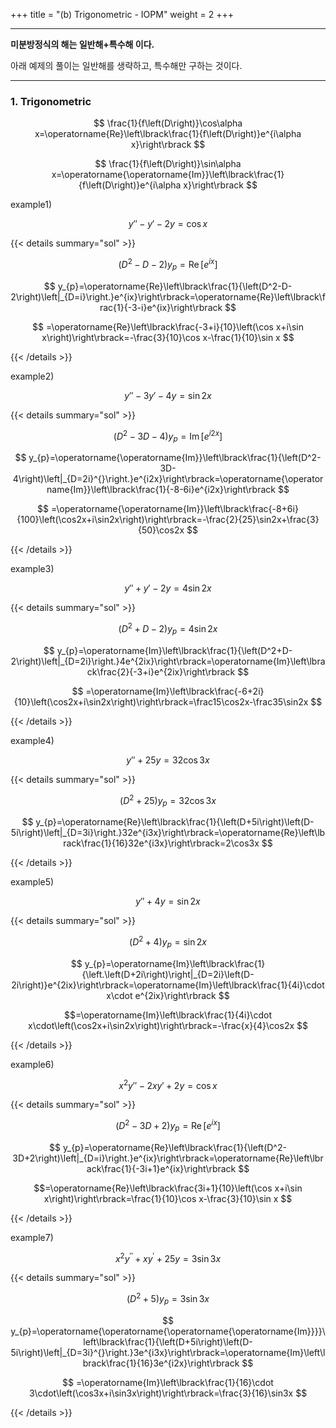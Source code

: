 +++
title = "(b) Trigonometric - IOPM"
weight = 2
+++

---

**미분방정식의 해는 일반해+특수해 이다.**

아래 예제의 풀이는 일반해를 생략하고, 특수해만 구하는 것이다. 

---

### 1. Trigonometric

$$
\frac{1}{f\left(D\right)}\cos\alpha x=\operatorname{Re}\left\lbrack\frac{1}{f\left(D\right)}e^{i\alpha x}\right\rbrack
$$

$$
\frac{1}{f\left(D\right)}\sin\alpha x=\operatorname{\operatorname{Im}}\left\lbrack\frac{1}{f\left(D\right)}e^{i\alpha x}\right\rbrack
$$

example1)

$$
y''-y'-2y=\cos x
$$

{{< details summary="sol" >}}

$$
\left(D^2-D-2\right)y_{p}=\operatorname{Re}\left\lbrack e^{ix}\right\rbrack
$$

$$
y_{p}=\operatorname{Re}\left\lbrack\frac{1}{\left(D^2-D-2\right)\left|_{D=i}\right.}e^{ix}\right\rbrack=\operatorname{Re}\left\lbrack\frac{1}{-3-i}e^{ix}\right\rbrack 
$$

$$
=\operatorname{Re}\left\lbrack\frac{-3+i}{10}\left(\cos x+i\sin x\right)\right\rbrack=-\frac{3}{10}\cos x-\frac{1}{10}\sin x
$$

{{< /details >}}

example2) 

$$
y''-3y'-4y=\sin 2x
$$

{{< details summary="sol" >}}

$$
\left(D^2-3D-4\right)y_{p}=\operatorname{Im}\left\lbrack e^{i2x}\right\rbrack 
$$

$$
y_{p}=\operatorname{\operatorname{Im}}\left\lbrack\frac{1}{\left(D^2-3D-4\right)\left|_{D=2i}^{}\right.}e^{i2x}\right\rbrack=\operatorname{\operatorname{Im}}\left\lbrack\frac{1}{-8-6i}e^{i2x}\right\rbrack
$$

$$
=\operatorname{\operatorname{Im}}\left\lbrack\frac{-8+6i}{100}\left(\cos2x+i\sin2x\right)\right\rbrack=-\frac{2}{25}\sin2x+\frac{3}{50}\cos2x
$$

{{< /details >}}

example3) 

$$
y''+y'-2y=4\sin 2x
$$

{{< details summary="sol" >}}

$$
\left(D^2+D-2\right)y_{p}=4\sin2x 
$$

$$
y_{p}=\operatorname{Im}\left\lbrack\frac{1}{\left(D^2+D-2\right)\left|_{D=2i}\right.}4e^{2ix}\right\rbrack=\operatorname{Im}\left\lbrack\frac{2}{-3+i}e^{2ix}\right\rbrack 
$$

$$
=\operatorname{Im}\left\lbrack\frac{-6+2i}{10}\left(\cos2x+i\sin2x\right)\right\rbrack=\frac15\cos2x-\frac35\sin2x
$$

{{< /details >}}

example4) 

$$
y''+25y=32\cos 3x
$$

{{< details summary="sol" >}}

$$
\left(D^2+25\right)y_{p}=32\cos3x 
$$

$$
y_{p}=\operatorname{Re}\left\lbrack\frac{1}{\left(D+5i\right)\left(D-5i\right)\left|_{D=3i}\right.}32e^{i3x}\right\rbrack=\operatorname{Re}\left\lbrack\frac{1}{16}32e^{i3x}\right\rbrack=2\cos3x
$$

{{< /details >}}

example5)

$$
y''+4y=\sin 2x
$$

{{< details summary="sol" >}}

$$
\left(D^2+4\right)y_{p}=\sin2x 
$$

$$
y_{p}=\operatorname{Im}\left\lbrack\frac{1}{\left.\left(D+2i\right)\right|_{D=2i}\left(D-2i\right)}e^{2ix}\right\rbrack=\operatorname{Im}\left\lbrack\frac{1}{4i}\cdot x\cdot e^{2ix}\right\rbrack 
$$

$$=\operatorname{Im}\left\lbrack\frac{1}{4i}\cdot x\cdot\left(\cos2x+i\sin2x\right)\right\rbrack=-\frac{x}{4}\cos2x
$$

{{< /details >}}

example6)

$$x^2y''-2xy'+2y=\cos x$$

{{< details summary="sol" >}}

$$
\left(D^2-3D+2\right)y_{p}=\operatorname{Re}\left\lbrack e^{ix}\right\rbrack 
$$

$$
y_{p}=\operatorname{Re}\left\lbrack\frac{1}{\left(D^2-3D+2\right)\left|_{D=i}\right.}e^{ix}\right\rbrack=\operatorname{Re}\left\lbrack\frac{1}{-3i+1}e^{ix}\right\rbrack 
$$

$$=\operatorname{Re}\left\lbrack\frac{3i+1}{10}\left(\cos x+i\sin x\right)\right\rbrack=\frac{1}{10}\cos x-\frac{3}{10}\sin x
$$

{{< /details >}}

example7)

$$
x^2y^{\prime\prime}+xy^{\prime}+25y=3\sin3x
$$

{{< details summary="sol" >}}

$$
\left(D^2+5\right)y_{p}=3\sin3x 
$$

$$
y_{p}=\operatorname{\operatorname{\operatorname{\operatorname{Im}}}}\left\lbrack\frac{1}{\left(D+5i\right)\left(D-5i\right)\left|_{D=3i}^{}\right.}3e^{i3x}\right\rbrack=\operatorname{Im}\left\lbrack\frac{1}{16}3e^{i2x}\right\rbrack 
$$

$$
=\operatorname{Im}\left\lbrack\frac{1}{16}\cdot 3\cdot\left(\cos3x+i\sin3x\right)\right\rbrack=\frac{3}{16}\sin3x
$$

{{< /details >}}